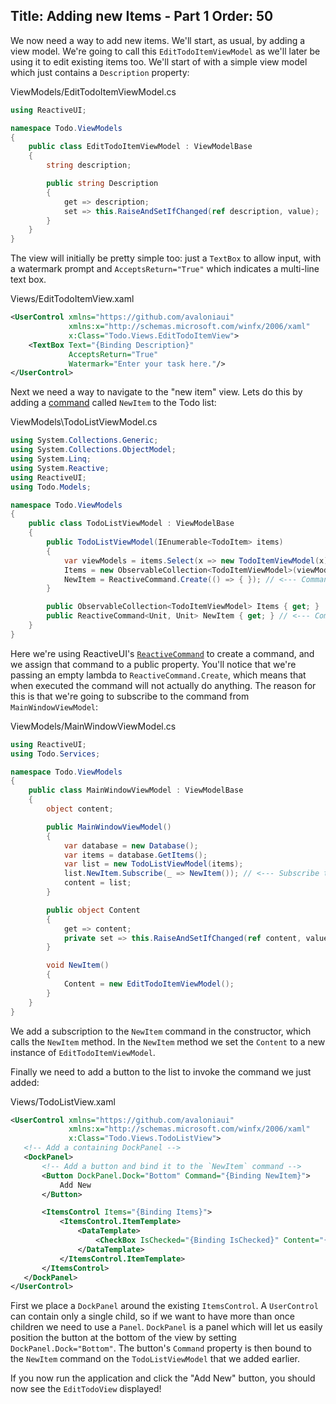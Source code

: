 Title: Adding new Items - Part 1
Order: 50
---

We now need a way to add new items. We'll start, as usual, by adding a view model. We're going to call this `EditTodoItemViewModel` as we'll later be using it to edit existing items too. We'll start of with a simple view model which just contains a `Description` property:

<div class="code-filename">ViewModels/EditTodoItemViewModel.cs</div>

```csharp
using ReactiveUI;

namespace Todo.ViewModels
{
    public class EditTodoItemViewModel : ViewModelBase
    {
        string description;

        public string Description
        {
            get => description;
            set => this.RaiseAndSetIfChanged(ref description, value);
        }
    }
}
```

The view will initially be pretty simple too: just a `TextBox` to allow input, with a watermark prompt and `AcceptsReturn="True"` which indicates a multi-line text box.

<div class="code-filename">Views/EditTodoItemView.xaml</div>

```xml
<UserControl xmlns="https://github.com/avaloniaui"
             xmlns:x="http://schemas.microsoft.com/winfx/2006/xaml"
             x:Class="Todo.Views.EditTodoItemView">
    <TextBox Text="{Binding Description}"
             AcceptsReturn="True"
             Watermark="Enter your task here."/>
</UserControl>
```

Next we need a way to navigate to the "new item" view. Lets do this by adding a [command](docs/binding/binding-to-commands) called `NewItem` to the Todo list:

<div class="code-filename">ViewModels\TodoListViewModel.cs</div>

```csharp
using System.Collections.Generic;
using System.Collections.ObjectModel;
using System.Linq;
using System.Reactive;
using ReactiveUI;
using Todo.Models;

namespace Todo.ViewModels
{
    public class TodoListViewModel : ViewModelBase
    {
        public TodoListViewModel(IEnumerable<TodoItem> items)
        {
            var viewModels = items.Select(x => new TodoItemViewModel(x));
            Items = new ObservableCollection<TodoItemViewModel>(viewModels);
            NewItem = ReactiveCommand.Create(() => { }); // <--- Command initialization
        }

        public ObservableCollection<TodoItemViewModel> Items { get; }
        public ReactiveCommand<Unit, Unit> NewItem { get; } // <--- Command declaration
    }
}
```

Here we're using ReactiveUI's [`ReactiveCommand`](https://reactiveui.net/docs/handbook/commands/) to create a command, and we assign that command to a public property.
You'll notice that we're passing an empty lambda to `ReactiveCommand.Create`, which means that when executed the command will not actually do anything. The reason for
this is that we're going to subscribe to the command from `MainWindowViewModel`:

<div class="code-filename">ViewModels/MainWindowViewModel.cs</div>

```csharp
using ReactiveUI;
using Todo.Services;

namespace Todo.ViewModels
{
    public class MainWindowViewModel : ViewModelBase
    {
        object content;

        public MainWindowViewModel()
        {
            var database = new Database();
            var items = database.GetItems();
            var list = new TodoListViewModel(items);
            list.NewItem.Subscribe(_ => NewItem()); // <--- Subscribe to the command
            content = list;
        }

        public object Content
        {
            get => content;
            private set => this.RaiseAndSetIfChanged(ref content, value);
        }

        void NewItem()
        {
            Content = new EditTodoItemViewModel();
        }
    }
}
```

We add a subscription to the `NewItem` command in the constructor, which calls the `NewItem` method. In the `NewItem` method we set the `Content` to a new instance of
`EditTodoItemViewModel`.

Finally we need to add a button to the list to invoke the command we just added:

<div class="code-filename">Views/TodoListView.xaml</div>

 ```xml
 <UserControl xmlns="https://github.com/avaloniaui"
              xmlns:x="http://schemas.microsoft.com/winfx/2006/xaml"
              x:Class="Todo.Views.TodoListView">
    <!-- Add a containing DockPanel -->
    <DockPanel>
        <!-- Add a button and bind it to the `NewItem` command -->
        <Button DockPanel.Dock="Bottom" Command="{Binding NewItem}">
            Add New
        </Button>

        <ItemsControl Items="{Binding Items}">
            <ItemsControl.ItemTemplate>
                <DataTemplate>
                    <CheckBox IsChecked="{Binding IsChecked}" Content="{Binding Description}"/>
                </DataTemplate>
            </ItemsControl.ItemTemplate>
        </ItemsControl>
    </DockPanel>
</UserControl>
 ```

 First we place a `DockPanel` around the existing `ItemsControl`. A `UserControl` can contain only a single child, so if we want to have more than once children we need
 to use a `Panel`. `DockPanel` is a panel which will let us easily position the button at the bottom of the view by setting `DockPanel.Dock="Bottom"`. The button's 
 `Command` property is then bound to the `NewItem` command on the `TodoListViewModel` that we added earlier.

 If you now run the application and click the "Add New" button, you should now see the `EditTodoView` displayed!